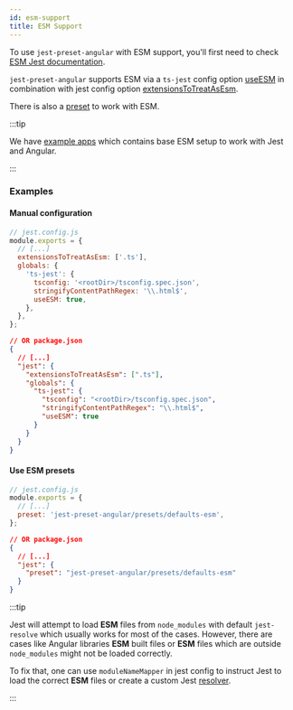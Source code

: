```yaml
---
id: esm-support
title: ESM Support
---
```


To use `jest-preset-angular` with ESM support, you'll first need to check [ESM Jest documentation](https://jestjs.io/docs/en/ecmascript-modules).

`jest-preset-angular` supports ESM via a `ts-jest` config option [useESM](https://kulshekhar.github.io/ts-jest/docs/getting-started/options/useESM) in combination with jest config option [extensionsToTreatAsEsm](https://jestjs.io/docs/en/configuration#extensionstotreatasesm-arraystring).

There is also a [preset](../getting-started/presets.md) to work with ESM.

:::tip

We have [example apps](https://github.com/thymikee/jest-preset-angular/tree/main/examples) which contains base ESM setup to work with Jest and Angular.

:::

### Examples

#### Manual configuration

```js
// jest.config.js
module.exports = {
  // [...]
  extensionsToTreatAsEsm: ['.ts'],
  globals: {
    'ts-jest': {
      tsconfig: '<rootDir>/tsconfig.spec.json',
      stringifyContentPathRegex: '\\.html$',
      useESM: true,
    },
  },
};
```

```json
// OR package.json
{
  // [...]
  "jest": {
    "extensionsToTreatAsEsm": [".ts"],
    "globals": {
      "ts-jest": {
        "tsconfig": "<rootDir>/tsconfig.spec.json",
        "stringifyContentPathRegex": "\\.html$",
        "useESM": true
      }
    }
  }
}
```

#### Use ESM presets

```js
// jest.config.js
module.exports = {
  // [...]
  preset: 'jest-preset-angular/presets/defaults-esm',
};
```

```json
// OR package.json
{
  // [...]
  "jest": {
    "preset": "jest-preset-angular/presets/defaults-esm"
  }
}
```

:::tip

Jest will attempt to load **ESM** files from `node_modules` with default `jest-resolve` which usually works for most of the cases.
However, there are cases like Angular libraries **ESM** built files or **ESM** files which are outside `node_modules` might not be loaded
correctly.

To fix that, one can use `moduleNameMapper` in jest config to instruct Jest to load the correct **ESM** files or create a
custom Jest [resolver](https://jestjs.io/docs/configuration#resolver-string).

:::
